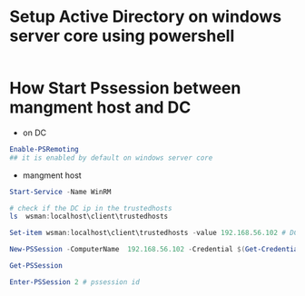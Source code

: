 

# Setup Active Directory on windows server core using powershell
```powershell

```

# How Start Pssession between mangment host and DC

- on DC

```powershell
Enable-PSRemoting
## it is enabled by default on windows server core
```

- mangment host
```powershell
Start-Service -Name WinRM

# check if the DC ip in the trustedhosts 
ls  wsman:localhost\client\trustedhosts

Set-item wsman:localhost\client\trustedhosts -value 192.168.56.102 # DC IP

New-PSSession -ComputerName  192.168.56.102 -Credential $(Get-Credential)

Get-PSSession

Enter-PSSession 2 # pssession id
```


